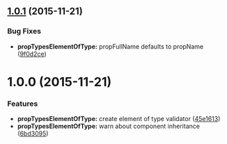 <a name="1.0.1"></a>
## [1.0.1](https://github.com/tomchentw/react-prop-types-element-of-type/compare/v1.0.0...v1.0.1) (2015-11-21)


### Bug Fixes

* **propTypesElementOfType:** propFullName defaults to propName ([9f0d2ce](https://github.com/tomchentw/react-prop-types-element-of-type/commit/9f0d2ce))



<a name="1.0.0"></a>
# 1.0.0 (2015-11-21)


### Features

* **propTypesElementOfType:** create element of type validator ([45e1613](https://github.com/tomchentw/react-prop-types-element-of-type/commit/45e1613))
* **propTypesElementOfType:** warn about component inheritance ([6bd3095](https://github.com/tomchentw/react-prop-types-element-of-type/commit/6bd3095))



